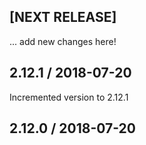 ## [NEXT RELEASE]
... add new changes here!

## 2.12.1  /  2018-07-20
Incremented version to 2.12.1

## 2.12.0  /  2018-07-20